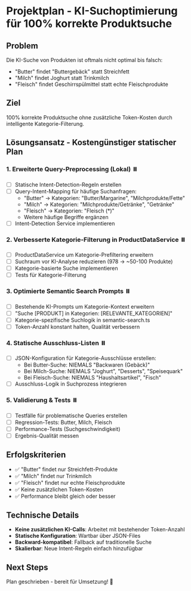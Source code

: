 # Projektplan - KI-Suchoptimierung für 100% korrekte Produktsuche

## Problem
Die KI-Suche von Produkten ist oftmals nicht optimal bis falsch:
- "Butter" findet "Buttergebäck" statt Streichfett
- "Milch" findet Joghurt statt Trinkmilch  
- "Fleisch" findet Geschirrspülmittel statt echte Fleischprodukte

## Ziel
100% korrekte Produktsuche ohne zusätzliche Token-Kosten durch intelligente Kategorie-Filterung.

## Lösungsansatz - Kostengünstiger statischer Plan

### 1. Erweiterte Query-Preprocessing (Lokal) ⏸️
- [ ] Statische Intent-Detection-Regeln erstellen
- [ ] Query-Intent-Mapping für häufige Suchanfragen:
  - "Butter" → Kategorien: "Butter/Margarine", "Milchprodukte/Fette"
  - "Milch" → Kategorien: "Milchprodukte/Getränke", "Getränke"  
  - "Fleisch" → Kategorien: "Fleisch (*)"
  - Weitere häufige Begriffe ergänzen
- [ ] Intent-Detection Service implementieren

### 2. Verbesserte Kategorie-Filterung in ProductDataService ⏸️
- [ ] ProductDataService um Kategorie-Prefiltering erweitern
- [ ] Suchraum vor KI-Analyse reduzieren (978 → ~50-100 Produkte)
- [ ] Kategorie-basierte Suche implementieren
- [ ] Tests für Kategorie-Filterung

### 3. Optimierte Semantic Search Prompts ⏸️
- [ ] Bestehende KI-Prompts um Kategorie-Kontext erweitern
- [ ] "Suche [PRODUKT] in Kategorien: [RELEVANTE_KATEGORIEN]" 
- [ ] Kategorie-spezifische Suchlogik in semantic-search.ts
- [ ] Token-Anzahl konstant halten, Qualität verbessern

### 4. Statische Ausschluss-Listen ⏸️
- [ ] JSON-Konfiguration für Kategorie-Ausschlüsse erstellen:
  - Bei Butter-Suche: NIEMALS "Backwaren (Gebäck)"
  - Bei Milch-Suche: NIEMALS "Joghurt", "Desserts", "Speisequark"
  - Bei Fleisch-Suche: NIEMALS "Haushaltsartikel", "Fisch"
- [ ] Ausschluss-Logik in Suchprozess integrieren

### 5. Validierung & Tests ⏸️
- [ ] Testfälle für problematische Queries erstellen
- [ ] Regression-Tests: Butter, Milch, Fleisch
- [ ] Performance-Tests (Suchgeschwindigkeit)
- [ ] Ergebnis-Qualität messen

## Erfolgskriterien
- ✅ "Butter" findet nur Streichfett-Produkte
- ✅ "Milch" findet nur Trinkmilch
- ✅ "Fleisch" findet nur echte Fleischprodukte  
- ✅ Keine zusätzlichen Token-Kosten
- ✅ Performance bleibt gleich oder besser

## Technische Details
- **Keine zusätzlichen KI-Calls**: Arbeitet mit bestehender Token-Anzahl
- **Statische Konfiguration**: Wartbar über JSON-Files
- **Backward-kompatibel**: Fallback auf traditionelle Suche
- **Skalierbar**: Neue Intent-Regeln einfach hinzufügbar

## Next Steps
Plan geschrieben - bereit für Umsetzung! 🚀